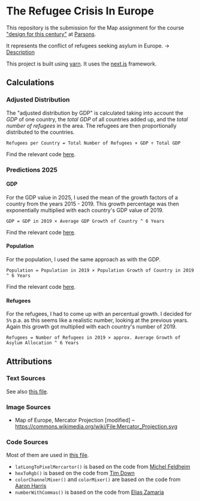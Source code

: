 # The Refugee Crisis In Europe

This repository is the submission for the Map assignment for the course ["design for this century"](https://courses.newschool.edu/courses/PGTE5601) at [Parsons](http://parsons.edu/).

It represents the conflict of refugees seeking asylum in Europe. → [Description](components/data/description.md)

This project is built using [yarn](https://yarnpkg.com/). It uses the [next.js](https://nextjs.org/) framework.

## Calculations

### Adjusted Distribution
The "adjusted distribution by GDP" is calculated taking into account the *GDP* of one country, the *total GDP* of all countries added up, and the *total number of refugees* in the area. The refugees are then proportionally distributed to the countries.

```
Refugees per Country = Total Number of Refugees × GDP ÷ Total GDP
```

Find the relevant code [here](components/MapCountry/index.js#L26-L28).

### Predictions 2025

#### GDP
For the GDP value in 2025, I used the mean of the growth factors of a country from the years 2015 - 2019. This growth percentage was then exponentially multiplied with each country's GDP value of 2019.

```
GDP = GDP in 2019 × Average GDP Growth of Country ^ 6 Years
```

Find the relevant code [here](components/Map/index.js#L195-L219).

#### Population
For the population, I used the same approach as with the GDP.

```
Population = Population in 2019 × Population Growth of Country in 2019 ^ 6 Years
```

Find the relevant code [here](components/Map/index.js#L182-L194).

#### Refugees
For the refugees, I had to come up with an percentual growth. I decided for `5%` p.a. as this seems like a realistic number, looking at the previous years. Again this growth got multiplied with each country's number of 2019.

```
Refugees = Number of Refugees in 2019 × approx. Average Growth of Asylum Allocation ^ 6 Years
```

## Attributions

### Text Sources
See also [this file](components/data/sources.js).

### Image Sources
* Map of Europe, Mercator Projection [modified] – https://commons.wikimedia.org/wiki/File:Mercator_Projection.svg

### Code Sources
Most of them are used in [this file](components/utils/index.js).

* `latLongToPixelMercartor()` is based on the code from [Michel Feldheim](https://stackoverflow.com/questions/14329691/convert-latitude-longitude-point-to-a-pixels-x-y-on-mercator-projection)
* `hexToRgb()` is based on the code from [Tim Down](https://stackoverflow.com/questions/5623838/rgb-to-hex-and-hex-to-rgb)
* `colorChannelMixer()` and `colorMixer()` are based on the code from [Aaron Harris](https://stackoverflow.com/questions/14819058/mixing-two-colors-naturally-in-javascript)
* `numberWithCommas()` is based on the code from [Elias Zamaria](https://stackoverflow.com/questions/2901102/how-to-print-a-number-with-commas-as-thousands-separators-in-javascript)
